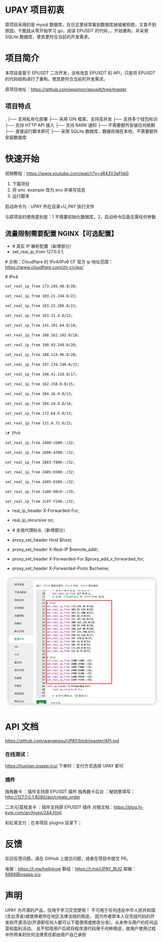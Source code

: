 # UPAY 项目初衷

原项目采用的是 mysql 数据库，在日志里经常看到数据库链接被拒绝，又查不到原因，干脆就从零开始学习 go，阅读 EPUSDT 的代码，，开始重构，并采用 SQLite 数据库，使其更符合当前的开发需求。

# 项目简介

本项目是基于 EPUSDT 二次开发，没有改变 EPUSDT 的 API，只是将 EPUSDT 的代码结构进行了重构，使其更符合当前的开发需求。

原项目地址：https://github.com/assimon/epusdt/tree/master

## 项目特点

.
├── 支持私有化部署
├── 采用 GIN 框架，支持高并发
├── 支持多个钱包轮训
├── 支持 HTTP API 接入
├── 支持 BARK 通知
├── 不需要额外安装任何依赖
├── 直接运行脚本即可
├── 采用 SQLite 数据库，数据存储在本地，不需要额外安装数据库

# 快速开始

视频教程：https://www.youtube.com/watch?v=gR43V3aFhk0

1. 下载项目
2. 将 env. example 改为.env 并填写信息
3. 运行脚本

启动命令为：UPAY 所在目录+U_PAY 执行文件

与原项目的使用差别是：1 不需要初始化数据库，2，启动命令后面无需任何参数

## 流量限制需要配置 NGINX【可选配置】

- \# 真实 IP 解析配置（新增部分）
- set_real_ip_from 127.0.0.1;

\# 示例：Cloudflare 的 IPv4/IPv6
CF 官方 ip 地址范围：https://www.cloudflare.com/zh-cn/ips/

\# IPv4

```
set_real_ip_from 173.245.48.0/20;

set_real_ip_from 103.21.244.0/22;

set_real_ip_from 103.22.200.0/22;

set_real_ip_from 103.31.4.0/22;

set_real_ip_from 141.101.64.0/18;

set_real_ip_from 108.162.192.0/18;

set_real_ip_from 190.93.240.0/20;

set_real_ip_from 188.114.96.0/20;

set_real_ip_from 197.234.240.0/22;

set_real_ip_from 198.41.128.0/17;

set_real_ip_from 162.158.0.0/15;

set_real_ip_from 104.16.0.0/13;

set_real_ip_from 104.24.0.0/14;

set_real_ip_from 172.64.0.0/13;

set_real_ip_from 131.0.72.0/22;

\# IPv6

set_real_ip_from 2400:cb00::/32;

set_real_ip_from 2606:4700::/32;

set_real_ip_from 2803:f800::/32;

set_real_ip_from 2405:b500::/32;

set_real_ip_from 2405:8100::/32;

set_real_ip_from 2a06:98c0::/29;

set_real_ip_from 2c0f:f248::/32;
```

- real_ip_header X-Forwarded-For;
- real_ip_recursive on;

- \# 全局代理标头（新增部分）
- proxy_set_header Host $host;
- proxy_set_header X-Real-IP $remote_addr;
- proxy_set_header X-Forwarded-For $proxy_add_x_forwarded_for;
- proxy_set_header X-Forwarded-Proto $scheme;

![UPAY服务器配置](https://github.com/wangegou/UPAY/blob/master/images/image.png)

# API 文档

https://github.com/wangegou/UPAY/blob/master/API.md

### 在线测试：

https://huojian.iosapp.icu/
下单时：支付方式选择 UPAY 即可

### 插件

独角数卡 ：插件支持原 EPUSDT 插件
独角数卡后台 ：秘钥里填写：http://127.0.0.1:8080/api/create_order

二次元|荔枝发卡 ：插件支持原 EPUSDT 插件
对接文档：https://blog.hi-kvm.com/archives/244.html

彩虹易支付：在本项目 plugins 目录下；

# 反馈

欢迎反馈问题，请在 GitHub 上提交问题，或者在项目中提交 PR。

电报：https://t.me/hellokvm
群组：https://t.me/UPAY_BUG
邮箱：8888@iosapp.icu

# 声明

UPAY 为开源的产品，仅用于学习交流使用！
不可用于任何违反中华人民共和国(含台湾省)或使用者所在地区法律法规的用途。
因为作者即本人仅完成代码的开发和开源活动(开源即任何人都可以下载使用或修改分发)，从未参与用户的任何运营和盈利活动。
且不知晓用户后续将程序源代码用于何种用途，故用户使用过程中所带来的任何法律责任即由用户自己承担

